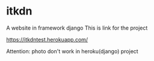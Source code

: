 # itkdn
A website in framework django
This is link for the project

https://itkdntest.herokuapp.com/

Attention:
photo don't work in heroku(django) project
